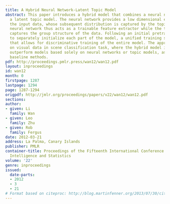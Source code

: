 ```yaml
---
title: A Hybrid Neural Network-Latent Topic Model
abstract: This paper introduces a hybrid model that combines a neural network with
  a latent topic model. The neural network provides a low dimensional embedding for
  the input data, whose subsequent distribution is captured by the topic model. The
  neural network thus acts as a trainable feature extractor while the topic model
  captures the group structure of the data. Following an initial pretraining phase
  to separately initialize each part of the model, a unified training scheme is introduced
  that allows for discriminative training of the entire model. The approach is evaluated
  on visual data in scene classification task, where the hybrid model is shown to
  outperform models based solely on neural networks or topic models, as well as other
  baseline methods.
pdf: http://proceedings.pmlr.press/wan12/wan12.pdf
layout: inproceedings
id: wan12
month: 0
firstpage: 1287
lastpage: 1294
page: 1287-1294
origpdf: http://jmlr.org/proceedings/papers/v22/wan12/wan12.pdf
sections: 
author:
- given: Li
  family: Wan
- given: Leo
  family: Zhu
- given: Rob
  family: Fergus
date: 2012-03-21
address: La Palma, Canary Islands
publisher: PMLR
container-title: Proceedings of the Fifteenth International Conference on Artificial
  Intelligence and Statistics
volume: '22'
genre: inproceedings
issued:
  date-parts:
  - 2012
  - 3
  - 21
# Format based on citeproc: http://blog.martinfenner.org/2013/07/30/citeproc-yaml-for-bibliographies/
---
```

